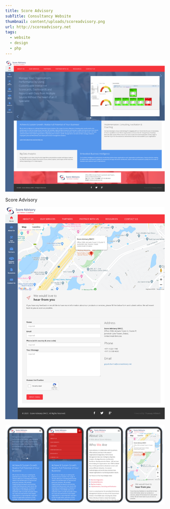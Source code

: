 ```yaml
---
title: Score Advisory
subTitle: Consultancy Website
thumbnail: content/uploads/scoreadvisory.png
url: http://scoreadvisory.net
tags:
  - website
  - design
  - php
---
```


![Score](content/uploads/scoreadvisory-home.png)

Score Advisory

![Score](content/uploads/scoreadvisory-contact.png)


![Score](content/uploads/scoreadvisory-responsive.png)
